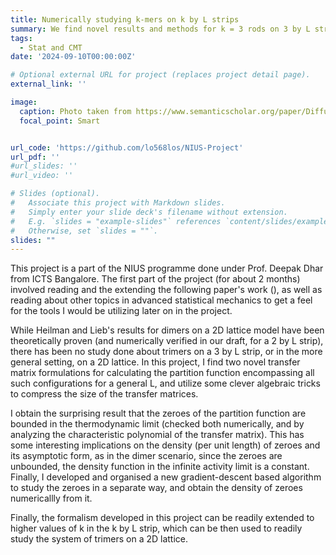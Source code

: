 ```yaml
---
title: Numerically studying k-mers on k by L strips
summary: We find novel results and methods for k = 3 rods on 3 by L strips, and introduce new techniques to study such systems.
tags:
  - Stat and CMT
date: '2024-09-10T00:00:00Z'

# Optional external URL for project (replaces project detail page).
external_link: ''

image:
  caption: Photo taken from https://www.semanticscholar.org/paper/Diffusion-dynamics-and-steady-states-of-systems-of-Patra-Das/11fe32d7edff69e68a036565bb322ba9700fe02f
  focal_point: Smart


url_code: 'https://github.com/lo568los/NIUS-Project'
url_pdf: ''
#url_slides: ''
#url_video: ''

# Slides (optional).
#   Associate this project with Markdown slides.
#   Simply enter your slide deck's filename without extension.
#   E.g. `slides = "example-slides"` references `content/slides/example-slides.md`.
#   Otherwise, set `slides = ""`.
slides: ""
---
```


This project is a part of the NIUS programme done under Prof. Deepak Dhar from ICTS Bangalore. The first part of the project (for about 2 months) involved reading and the extending the following paper's work (), as well as reading about other topics in advanced statistical mechanics to get a feel for the tools I would be utilizing later on in the project.

While Heilman and Lieb's results for dimers on a 2D lattice model have been theoretically proven (and numerically verified in our draft, for a 2 by L strip), there has been no study done about trimers on a 3 by L strip, or in the more general setting, on a 2D lattice. In this project, I find two novel transfer matrix formulations for calculating the partition function encompassing all such configurations for a general L, and utilize some clever algebraic tricks to compress the size of the transfer matrices. 

I obtain the surprising result that the zeroes of the partition function are bounded in the thermodynamic limit (checked both numerically, and by analyzing the characteristic polynomial of the transfer matrix). This has some interesting implications on the density (per unit length) of zeroes and its asymptotic form, as in the dimer scenario, since the zeroes are unbounded, the density function in the infinite activity limit is a constant. Finally, I developed and organised a new gradient-descent based algorithm to study the zeroes in a separate way, and obtain the density of zeroes numericallly from it.

Finally, the formalism developed in this project can be readily extended to higher values of k in the k by L strip, which can be then used to readily study the system of trimers on a 2D lattice.
